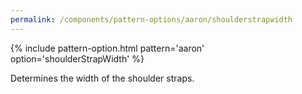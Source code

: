 ```yaml
---
permalink: /components/pattern-options/aaron/shoulderstrapwidth
---
```

{% include pattern-option.html pattern='aaron' option='shoulderStrapWidth' %}

Determines the width of the shoulder straps.
